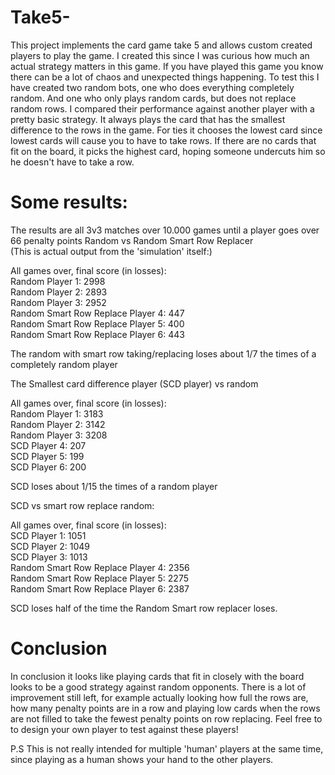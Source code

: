 # Take5-
This project implements the card game take 5 and allows custom created players to play the game.
I created this since I was curious how much an actual strategy matters in this game.
If you have played this game you know there can be a lot of chaos and unexpected things happening.
To test this I have created two random bots, one who does everything completely random. 
And one who only plays random cards, but does not replace random rows.
I compared their performance against another player with a pretty basic strategy. 
It always plays the card that has the smallest difference to the rows in the game.
For ties it chooses the lowest card since lowest cards will cause you to have to take rows.
If there are no cards that fit on the board, it picks the highest card, hoping someone undercuts him so he doesn't have to take a row.

# Some results:
The results are all 3v3 matches over 10.000 games until a player goes over 66 penalty points 
Random vs Random Smart Row Replacer\
(This is actual output from the 'simulation' itself:)

All games over, final score (in losses):\
Random Player 1: 2998\
Random Player 2: 2893\
Random Player 3: 2952\
Random Smart Row Replace Player 4: 447\
Random Smart Row Replace Player 5: 400\
Random Smart Row Replace Player 6: 443

The random with smart row taking/replacing loses about 1/7 the times of a completely random player

The Smallest card difference player (SCD player) vs random

All games over, final score (in losses):\
Random Player 1: 3183\
Random Player 2: 3142\
Random Player 3: 3208\
SCD Player 4: 207\
SCD Player 5: 199\
SCD Player 6: 200

SCD loses about 1/15 the times of a random player

SCD vs smart row replace random:

All games over, final score (in losses):\
SCD Player 1: 1051\
SCD Player 2: 1049\
SCD Player 3: 1013\
Random Smart Row Replace Player 4: 2356\
Random Smart Row Replace Player 5: 2275\
Random Smart Row Replace Player 6: 2387

SCD loses half of the time the Random Smart row replacer loses.

# Conclusion
In conclusion it looks like playing cards that fit in closely with the board looks to be a good strategy against random opponents.
There is a lot of improvement still left, for example actually looking how full the rows are, how many penalty points are in a row
and playing low cards when the rows are not filled to take the fewest penalty points on row replacing.
Feel free to to design your own player to test against these players!

P.S
This is not really intended for multiple 'human' players at the same time, since playing as a human shows your hand to the other players.
